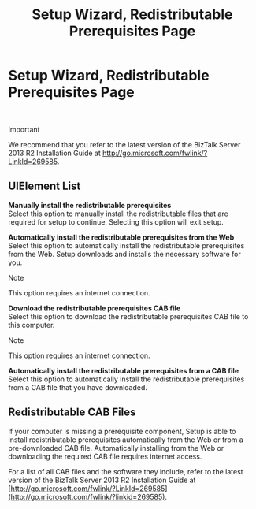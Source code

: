 ﻿---
title: Setup Wizard, Redistributable Prerequisites Page
TOCTitle: Setup Wizard, Redistributable Prerequisites Page
ms:assetid: d6f31d9c-46eb-438d-9329-8f30e7ae8a99
ms:mtpsurl: https://msdn.microsoft.com/en-us/library/Aa578652(v=BTS.80)
ms:contentKeyID: 51531687
ms.date: 08/30/2017
mtps_version: v=BTS.80
---

# Setup Wizard, Redistributable Prerequisites Page

 


> [!IMPORTANT]
> <P>We recommend that you refer to the latest version of the BizTalk Server 2013 R2 Installation Guide at <A href="http://go.microsoft.com/fwlink/?linkid=269585">http://go.microsoft.com/fwlink/?LinkId=269585</A>.</P>



## UIElement List

**Manually install the redistributable prerequisites**  
Select this option to manually install the redistributable files that are required for setup to continue. Selecting this option will exit setup.

**Automatically install the redistributable prerequisites from the Web**  
Select this option to automatically install the redistributable prerequisites from the Web. Setup downloads and installs the necessary software for you.


> [!NOTE]
> <P>This option requires an internet connection.</P>



**Download the redistributable prerequisites CAB file**  
Select this option to download the redistributable prerequisites CAB file to this computer.


> [!NOTE]
> <P>This option requires an internet connection.</P>



**Automatically install the redistributable prerequisites from a CAB file**  
Select this option to automatically install the redistributable prerequisites from a CAB file that you have downloaded.

## Redistributable CAB Files

If your computer is missing a prerequisite component, Setup is able to install redistributable prerequisites automatically from the Web or from a pre-downloaded CAB file. Automatically installing from the Web or downloading the required CAB file requires internet access.

For a list of all CAB files and the software they include, refer to the latest version of the BizTalk Server 2013 R2 Installation Guide at [http://go.microsoft.com/fwlink/?LinkId=269585](http://go.microsoft.com/fwlink/?linkid=269585).

